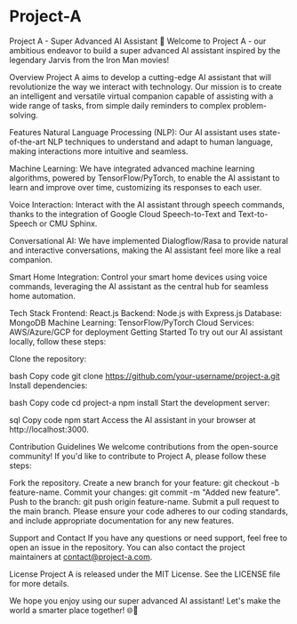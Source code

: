 # Project-A
 Project A - Super Advanced AI Assistant 🤖
Welcome to Project A - our ambitious endeavor to build a super advanced AI assistant inspired by the legendary Jarvis from the Iron Man movies!

Overview
Project A aims to develop a cutting-edge AI assistant that will revolutionize the way we interact with technology. Our mission is to create an intelligent and versatile virtual companion capable of assisting with a wide range of tasks, from simple daily reminders to complex problem-solving.

Features
Natural Language Processing (NLP): Our AI assistant uses state-of-the-art NLP techniques to understand and adapt to human language, making interactions more intuitive and seamless.

Machine Learning: We have integrated advanced machine learning algorithms, powered by TensorFlow/PyTorch, to enable the AI assistant to learn and improve over time, customizing its responses to each user.

Voice Interaction: Interact with the AI assistant through speech commands, thanks to the integration of Google Cloud Speech-to-Text and Text-to-Speech or CMU Sphinx.

Conversational AI: We have implemented Dialogflow/Rasa to provide natural and interactive conversations, making the AI assistant feel more like a real companion.

Smart Home Integration: Control your smart home devices using voice commands, leveraging the AI assistant as the central hub for seamless home automation.

Tech Stack
Frontend: React.js
Backend: Node.js with Express.js
Database: MongoDB
Machine Learning: TensorFlow/PyTorch
Cloud Services: AWS/Azure/GCP for deployment
Getting Started
To try out our AI assistant locally, follow these steps:

Clone the repository:

bash
Copy code
git clone https://github.com/your-username/project-a.git
Install dependencies:

bash
Copy code
cd project-a
npm install
Start the development server:

sql
Copy code
npm start
Access the AI assistant in your browser at http://localhost:3000.

Contribution Guidelines
We welcome contributions from the open-source community! If you'd like to contribute to Project A, please follow these steps:

Fork the repository.
Create a new branch for your feature: git checkout -b feature-name.
Commit your changes: git commit -m "Added new feature".
Push to the branch: git push origin feature-name.
Submit a pull request to the main branch.
Please ensure your code adheres to our coding standards, and include appropriate documentation for any new features.

Support and Contact
If you have any questions or need support, feel free to open an issue in the repository. You can also contact the project maintainers at contact@project-a.com.

License
Project A is released under the MIT License. See the LICENSE file for more details.

We hope you enjoy using our super advanced AI assistant! Let's make the world a smarter place together! 🌐🚀
